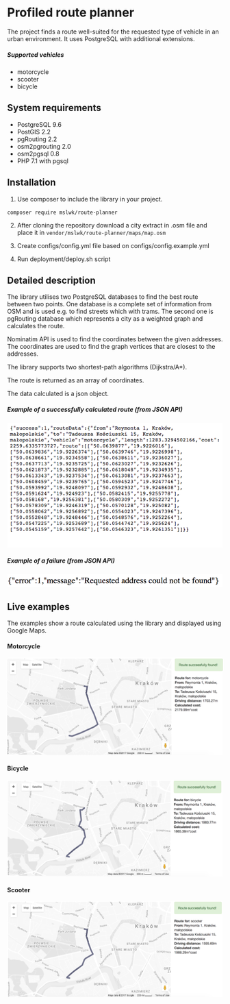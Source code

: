 # Profiled route planner #

The project finds a route well-suited for the requested type of vehicle in an urban environment.
It uses PostgreSQL with additional extensions.
##### Supported vehicles #####
* motorcycle
* scooter
* bicycle


## System requirements ##
* PostgreSQL 9.6
* PostGIS 2.2
* pgRouting 2.2
* osm2pgrouting 2.0
* osm2pgsql 0.8
* PHP 7.1 with pgsql

## Installation ##

1. Use composer to include the library in your project.

```
composer require mslwk/route-planner
```

2. After cloning the repository download a city extract in .osm file and place it in 
``
vendor/mslwk/route-planner/maps/map.osm
``

3. Create configs/config.yml file based on configs/config.example.yml
4. Run deployment/deploy.sh script

## Detailed description ##

The library utilises two PostgreSQL databases to find the best route between two points.
One database is a complete set of information from OSM and is used e.g. to find 
streets which with trams. The second one is pgRouting database which represents a city
 as a weighted graph and calculates the route.
 
 Nominatim API is used to find the coordinates between the given addresses. The coordinates
 are used to find the graph vertices that are closest to the addresses.
 
 The library supports two shortest-path algorithms (Dijkstra/A*).
 
 The route is returned as an array of coordinates.
 
 The data calculated is a json object.
 
 ##### Example of a successfully calculated route (from JSON API) #####
 
 ![Alt text](docs/success.png?raw=true "Route found")
 
 ##### Example of a failure (from JSON API) #####
 
 ![Alt text](docs/failure.png?raw=true "Route found")
  
  
## Live examples ##

The examples show a route calculated using the library and displayed using
Google Maps. 

#### Motorcycle ####

 ![Alt text](docs/example_motorcycle.png?raw=true)

#### Bicycle ####

 ![Alt text](docs/example_bicycle.png?raw=true)
 
#### Scooter ####
 
 ![Alt text](docs/example_scooter.png?raw=true)